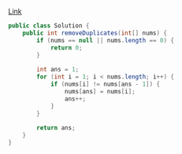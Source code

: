 [Link](https://leetcode.com/problems/remove-duplicates-from-sorted-array/)

```java
public class Solution {
    public int removeDuplicates(int[] nums) {
        if (nums == null || nums.length == 0) {
            return 0;
        }
        
        int ans = 1;
        for (int i = 1; i < nums.length; i++) {
            if (nums[i] != nums[ans - 1]) {
                nums[ans] = nums[i];
                ans++;
            }
        }
        
        return ans;
    }
}
```
